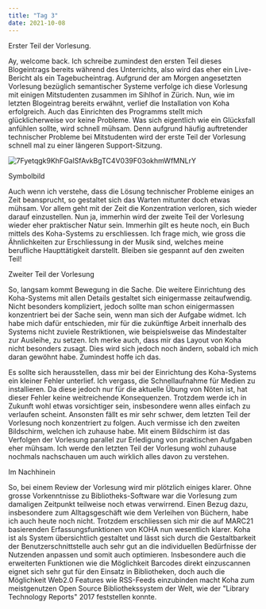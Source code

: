 ```yaml
---
title: "Tag 3"
date: 2021-10-08
---
```

Erster Teil der Vorlesung.

Ay, welcome back.
Ich schreibe zumindest den ersten Teil dieses Blogeintrags bereits während des Unterrichts, also wird das eher ein Live-Bericht als ein Tagebucheintrag. Aufgrund der am Morgen angesetzten Vorlesung bezüglich semantischer Systeme verfolge ich diese Vorlesung mit einigen Mitstudenten zusammen im Sihlhof in Zürich. Nun, wie im letzten Blogeintrag bereits erwähnt, verlief die Installation von Koha erfolgreich. Auch das Einrichten des Programms stellt mich glücklicherweise vor keine Probleme. Was sich eigentlich wie ein Glücksfall anfühlen sollte, wird schnell mühsam. Denn aufgrund häufig auftretender technischer Probleme bei Mitstudenten wird der erste Teil der Vorlesung schnell mal zu einer längeren Support-Sitzung. 

![7Fyetqgk9KhFGalSfAvkBgTC4V039F03okhmWfMNLrY](https://user-images.githubusercontent.com/91458246/136556649-c6238915-f02b-4f64-95f8-5fd23d0667ce.jpg)

Symbolbild

Auch wenn ich verstehe, dass die Lösung technischer Probleme einiges an Zeit beansprucht, so gestaltet sich das Warten mitunter doch etwas mühsam. Vor allem geht mit der Zeit die Konzentration verloren, sich wieder darauf einzustellen. Nun ja, immerhin wird der zweite Teil der Vorlesung wieder eher praktischer Natur sein. Immerhin gilt es heute noch, ein Buch mittels des Koha-Systems zu erschliessen. Ich frage mich, wie gross die Ähnlichkeiten zur Erschliessung in der Musik sind, welches meine berufliche Haupttätigkeit darstellt.
Bleiben sie gespannt auf den zweiten Teil!

Zweiter Teil der Vorlesung

So, langsam kommt Bewegung in die Sache. Die weitere Einrichtung des Koha-Systems mit allen Details gestaltet sich einigermasse zeitaufwendig. Nicht besonders kompliziert, jedoch sollte man schon einigermassen konzentriert bei der Sache sein, wenn man sich der Aufgabe widmet. Ich habe mich dafür entschieden, mir für die zukünftige Arbeit innerhalb des Systems nicht zuviele Restriktionen, wie beispielsweise das Mindestalter zur Ausleihe, zu setzen. Ich merke auch, dass mir das Layout von Koha nicht besonders zusagt. Dies wird sich jedoch noch ändern, sobald ich mich daran gewöhnt habe. Zumindest hoffe ich das.

Es sollte sich herausstellen, dass mir bei der Einrichtung des Koha-Systems ein kleiner Fehler unterlief. Ich vergass, die Schnellaufnahme für Medien zu installieren. Da diese jedoch nur für die aktuelle Übung von Nöten ist, hat dieser Fehler keine weitreichende Konsequenzen. Trotzdem werde ich in Zukunft wohl etwas vorsichtiger sein, insbesondere wenn alles einfach zu verlaufen scheint. Ansonsten fällt es mir sehr schwer, dem letzten Teil der Vorlesung noch konzentriert zu folgen. Auch vermisse ich den zweiten Bildschirm, welchen ich zuhause habe. Mit einem Bildschirm ist das Verfolgen der Vorlesung parallel zur Erledigung von praktischen Aufgaben eher mühsam. Ich werde den letzten Teil der Vorlesung wohl zuhause nochmals nachschauen um auch wirklich alles davon zu verstehen.  

Im Nachhinein

So, bei einem Review der Vorlesung wird mir plötzlich einiges klarer. Ohne grosse Vorkenntnisse zu Bibliotheks-Software war die Vorlesung zum damaligen Zeitpunkt teilweise noch etwas verwirrend. Einen Bezug dazu, insbesondere zum Alltagsgeschäft wie dem Verleihen von Büchern, habe ich auch heute noch nicht. Trotzdem erschliessen sich mir die auf MARC21 basierenden Erfassungsfunktionen von KOHA nun wesentlich klarer. Koha ist als System übersichtlich gestaltet und lässt sich durch die Gestaltbarkeit der Benutzerschnittstelle auch sehr gut an die individuellen Bedürfnisse der Nutzenden anpassen und somit auch optimieren. Insbesondere auch die erweiterten Funktionen wie die Möglichkeit Barcodes direkt einzuscannen eignet sich sehr gut für den Einsatz in Bibliotheken, doch auch die Möglichkeit Web2.0 Features wie RSS-Feeds einzubinden macht Koha zum meistgenutzen Open Source Bibliothekssystem der Welt, wie der "Library Technology Reports" 2017 feststellen konnte.
